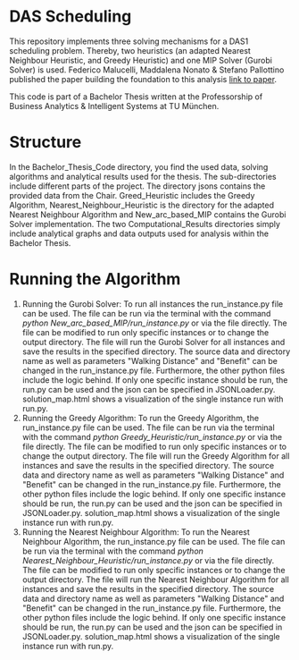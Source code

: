 # DAS Scheduling
This repository implements three solving mechanisms for a DAS1 scheduling problem. Thereby, two heuristics (an adapted
Nearest Neighbour Heuristic, and Greedy Heuristic) and one MIP Solver (Gurobi Solver) is used.
Federico Malucelli, Maddalena Nonato & Stefano Pallottino published the paper building the foundation to this analysis [link to paper](https://link.springer.com/chapter/10.1057/9780230372924_8).

This code is part of a Bachelor Thesis written at the Professorship of Business Analytics & Intelligent Systems at TU München.

# Structure
In the Bachelor_Thesis_Code directory, you find the used data, solving algorithms and analytical results used for the thesis.
The sub-directories include different parts of the project. The directory jsons contains the provided data from the Chair.
Greed_Heuristic includes the Greedy Algorithm, Nearest_Neighbour_Heuristic is the directory for the adapted Nearest Neighbour Algorithm and New_arc_based_MIP contains the Gurobi Solver implementation. The two Computational_Results directories simply include analytical graphs and data outputs used for analysis within the Bachelor Thesis.

# Running the Algorithm

1. Running the Gurobi Solver: To run all instances the run_instance.py file can be used. The file can be run via the terminal with the command *python New_arc_based_MIP/run_instance.py* or via the file directly. The file can be modified to run only specific instances or to change the output directory. The file will run the Gurobi Solver for all instances and save the results in the specified directory. The source data and directory name as well as parameters "Walking Distance" and "Benefit" can be changed in the run_instance.py file. Furthermore, the other python files include the logic behind. If only one specific instance should be run, the run.py can be used and the json can be specified in JSONLoader.py. solution_map.html shows a visualization of the single instance run with run.py.
2. Running the Greedy Algorithm: To run the Greedy Algorithm, the run_instance.py file can be used. The file can be run via the terminal with the command *python Greedy_Heuristic/run_instance.py* or via the file directly. The file can be modified to run only specific instances or to change the output directory. The file will run the Greedy Algorithm for all instances and save the results in the specified directory. The source data and directory name as well as parameters "Walking Distance" and "Benefit" can be changed in the run_instance.py file. Furthermore, the other python files include the logic behind. If only one specific instance should be run, the run.py can be used and the json can be specified in JSONLoader.py. solution_map.html shows a visualization of the single instance run with run.py.
3. Running the Nearest Neighbour Algorithm: To run the Nearest Neighbour Algorithm, the run_instance.py file can be used. The file can be run via the terminal with the command *python Nearest_Neighbour_Heuristic/run_instance.py* or via the file directly. The file can be modified to run only specific instances or to change the output directory. The file will run the Nearest Neighbour Algorithm for all instances and save the results in the specified directory. The source data and directory name as well as parameters "Walking Distance" and "Benefit" can be changed in the run_instance.py file. Furthermore, the other python files include the logic behind. If only one specific instance should be run, the run.py can be used and the json can be specified in JSONLoader.py. solution_map.html shows a visualization of the single instance run with run.py.
